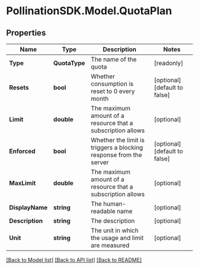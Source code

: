 
# PollinationSDK.Model.QuotaPlan

## Properties

Name | Type | Description | Notes
------------ | ------------- | ------------- | -------------
**Type** | **QuotaType** | The name of the quota | [readonly] 
**Resets** | **bool** | Whether consumption is reset to 0 every month | [optional] [default to false]
**Limit** | **double** | The maximum amount of a resource that a subscription allows | [optional] 
**Enforced** | **bool** | Whether the limit is triggers a blocking response from the server | [optional] [default to false]
**MaxLimit** | **double** | The maximum amount of a resource that a subscription allows | [optional] 
**DisplayName** | **string** | The human-readable name | [optional] 
**Description** | **string** | The description | [optional] 
**Unit** | **string** | The unit in which the usage and limit are measured | [optional] 

[[Back to Model list]](../README.md#documentation-for-models)
[[Back to API list]](../README.md#documentation-for-api-endpoints)
[[Back to README]](../README.md)


